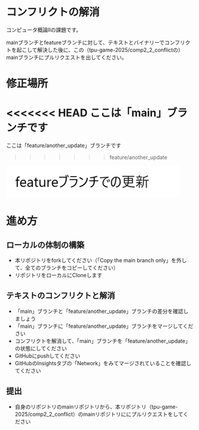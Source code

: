 # コンフリクトの解消
コンピュータ概論IIの課題です。

mainブランチとfeatureブランチに対して、テキストとバイナリーでコンフリクトを起こして解決した後に、この（tpu-game-2025/comp2_2_conflictの）mainブランチにプルリクエストを出してください。

# 修正場所

<<<<<<< HEAD
ここは「main」ブランチです
=======
ここは「feature/another_update」ブランチです
>>>>>>> feature/another_update

![画像](image.png)

# 進め方

## ローカルの体制の構築
* 本リポジトリをforkしてください（「Copy the main branch only」を外して、全てのブランチをコピーしてください）
* リポジトリをローカルにCloneします

## テキストのコンフリクトと解消
* 「main」ブランチと「feature/another_update」ブランチの差分を確認しましょう
* 「main」ブランチに「feature/another_update」ブランチをマージしてください
* コンフリクトを解消して、「main」ブランチを「feature/another_update」の状態にしてください
* GitHubにpushしてください
* GitHubのInsightsタブの「Network」をみてマージされていることを確認してください

## 提出

* 自身のリポジトリのmainリポジトリから、本リポジトリ（tpu-game-2025/comp2_2_conflict）のmainリポジトリににプルリクエストをしてください
